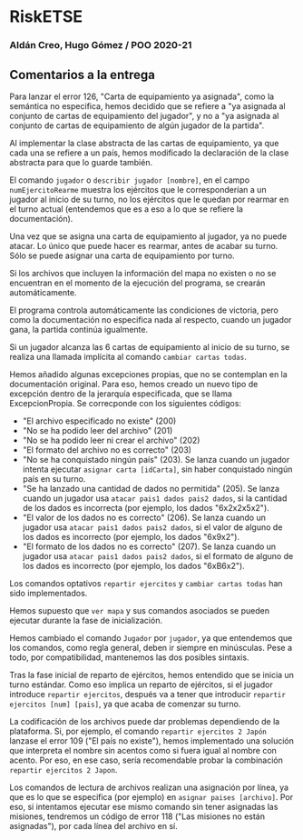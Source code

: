 # RiskETSE

### Aldán Creo, Hugo Gómez / POO 2020-21

## Comentarios a la entrega

Para lanzar el error 126, "Carta de equipamiento ya asignada", como la semántica no especifica, hemos decidido que se refiere a "ya asignada al conjunto de cartas de equipamiento del jugador", y no a "ya asignada al conjunto de cartas de equipamiento de algún jugador de la partida".

Al implementar la clase abstracta de las cartas de equipamiento, ya que cada una se refiere a un país, hemos modificado la declaración de la clase abstracta para que lo guarde también.

El comando `jugador` o `describir jugador [nombre]`, en el campo `numEjercitoRearme` muestra los ejércitos que le corresponderían a un jugador al inicio de su turno, no los ejércitos que le quedan por rearmar en el turno actual (entendemos que es a eso a lo que se refiere la documentación).

Una vez que se asigna una carta de equipamiento al jugador, ya no puede atacar. Lo único que puede hacer es rearmar, antes de acabar su turno. Sólo se puede asignar una carta de equipamiento por turno.

Si los archivos que incluyen la información del mapa no existen o no se encuentran en el momento de la ejecución del programa, se crearán automáticamente.

El programa controla automáticamente las condiciones de victoria, pero como la documentación no especifica nada al respecto, cuando un jugador gana, la partida continúa igualmente.

Si un jugador alcanza las 6 cartas de equipamiento al inicio de su turno, se realiza una llamada implícita al comando `cambiar cartas todas`.

Hemos añadido algunas excepciones propias, que no se contemplan en la documentación original. Para eso, hemos creado un nuevo tipo de excepción dentro de la jerarquía especificada, que se llama ExcepcionPropia. Se correcponde con los siguientes códigos:

- "El archivo especificado no existe" (200)
- "No se ha podido leer del archivo" (201)
- "No se ha podido leer ni crear el archivo" (202)
- "El formato del archivo no es correcto" (203)
- "No se ha conquistado ningún país" (203). Se lanza cuando un jugador intenta ejecutar `asignar carta [idCarta]`, sin haber conquistado ningún país en su turno.
- "Se ha lanzado una cantidad de dados no permitida" (205). Se lanza cuando un jugador usa `atacar pais1 dados pais2 dados`, si la cantidad de los dados es incorrecta (por ejemplo, los dados "6x2x2x5x2").
- "El valor de los dados no es correcto" (206). Se lanza cuando un jugador usa `atacar pais1 dados pais2 dados`, si el valor de alguno de los dados es incorrecto (por ejemplo, los dados "6x9x2").
- "El formato de los dados no es correcto" (207). Se lanza cuando un jugador usa `atacar pais1 dados pais2 dados`, si el formato de alguno de los dados es incorrecto (por ejemplo, los dados "6xB6x2").

Los comandos optativos `repartir ejercitos` y `cambiar cartas todas` han sido implementados.

Hemos supuesto que `ver mapa` y sus comandos asociados se pueden ejecutar durante la fase de inicialización.

Hemos cambiado el comando `Jugador` por `jugador`, ya que entendemos que los comandos, como regla general, deben ir siempre en minúsculas. Pese a todo, por compatibilidad, mantenemos las dos posibles sintaxis.

Tras la fase inicial de reparto de ejércitos, hemos entendido que se inicia un turno estándar. Como eso implica un reparto de ejércitos, si el jugador introduce `repartir ejercitos`, después va a tener que introducir `repartir ejercitos [num] [pais]`, ya que acaba de comenzar su turno.

La codificación de los archivos puede dar problemas dependiendo de la plataforma. Si, por ejemplo, el comando `repartir ejercitos 2 Japón` lanzase el error 109 ("El país no existe"), hemos implementado una solución que interpreta el nombre sin acentos como si fuera igual al nombre con acento. Por eso, en ese caso, sería recomendable probar la combinación `repartir ejercitos 2 Japon`.

Los comandos de lectura de archivos realizan una asignación por línea, ya que es lo que se especifica (por ejemplo) en `asignar paises [archivo]`. Por eso, si intentamos ejecutar ese mismo comando sin tener asignadas las misiones, tendremos un código de error 118 ("Las misiones no están asignadas"), por cada línea del archivo en sí.